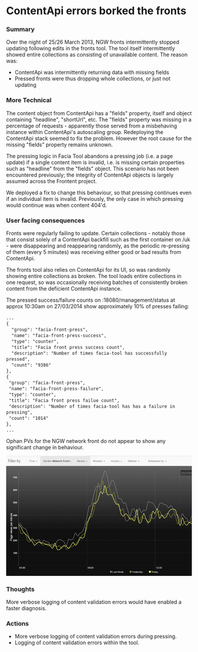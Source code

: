 # ContentApi errors borked the fronts

### Summary

Over the night of 25/26 March 2013, NGW fronts intermittently stopped updating following edits in the fronts tool.
The tool itself intermittently showed entire collections as consisting of unavailable content. The reason was:
* ContentApi was intermittently returning data with missing fields
* Pressed fronts were thus dropping whole collections, or just not updating

### More Technical

The content object from ContentApi has a "fields" property, itself and object containing "headline", "shortUrl", etc.
The "fields" property was missing in a percentage of requests - apparently those served from
a misbehaving instance within ContentApi's autoscaling group. Redeploying the ContentApi stack seemed to fix the problem.
However the root cause for the missing "fields" property remains unknown.

The pressing logic in Facia Tool abandons a pressing job (i.e. a page update) if a single content item is invalid,
i.e. is missing certain properties such as "headline" from the "fields" object.
This scenario has not been encountered previously; the integrity of ContentApi objects is largely assumed across the Frontent project. 

We deployed a fix to change this behaviour, so that pressing continues even if an individual item is invalid. Previously, the only case in which pressing would continue was when content 404'd.

### User facing consequences

Fronts were regularly failing to update. Certain collections - notably those that consist solely of
a ContentApi backfill such as the first container on /uk - were disappearing and reappearing randomly,
as the periodic re-pressing of them (every 5 minutes) was receiving either good or bad results from ContentApi.

The fronts tool also relies on ContentApi for its UI, so was randomly showing entire collections as broken.
The tool loads entire collections in one request, so was occasionally receiving batches of consistently broken content from the deficient ContentApi instance.

The pressed success/failure counts on  <instance hostname>:18080/management/status at approx 10:30am on 27/03/2014 show approximately 10% of presses failing:

```
...
{
  "group": "facia-front-press",
  "name": "facia-front-press-success",
  "type": "counter",
  "title": "Facia front press success count",
  "description": "Number of times facia-tool has successfully pressed",
  "count": "9386"
},
{
 "group": "facia-front-press",
 "name": "facia-front-press-failure",
 "type": "counter",
 "title": "Facia front press failue count",
 "description": "Number of times facia-tool has has a failure in pressing",
 "count": "1014"
},
...
```

Ophan PVs for the NGW network front do not appear to show any significant change in behaviour.

![Ophan PVs](images/2014-03-27-ophan-pvs.png)

### Thoughts

More verbose logging of content validation errors would have enabled a faster diagnosis.

### Actions

 - More verbose logging of content validation errors during pressing.
 - Logging of content validation errors within the tool.
